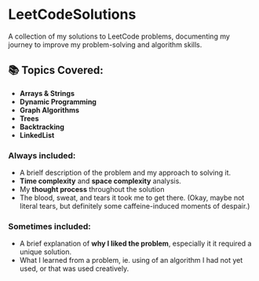 # LeetCodeSolutions
A collection of my solutions to LeetCode problems, documenting my journey to improve my problem-solving and algorithm skills. 

## 📚 Topics Covered:
- **Arrays & Strings**
- **Dynamic Programming**
- **Graph Algorithms**
- **Trees**
- **Backtracking**
- **LinkedList**
  
### Always included: 
- A brielf description of the problem and my approach to solving it.
- **Time complexity** and **space complexity** analysis.
- My **thought process** throughout the solution
- The blood, sweat, and tears it took me to get there. (Okay, maybe not literal tears, but definitely some caffeine-induced moments of despair.)

### Sometimes included:
- A brief explanation of **why I liked the problem**, especially it it required a unique solution.
- What I learned from a problem, ie. using of an algorithm I had not yet used, or that was used creatively.
  



